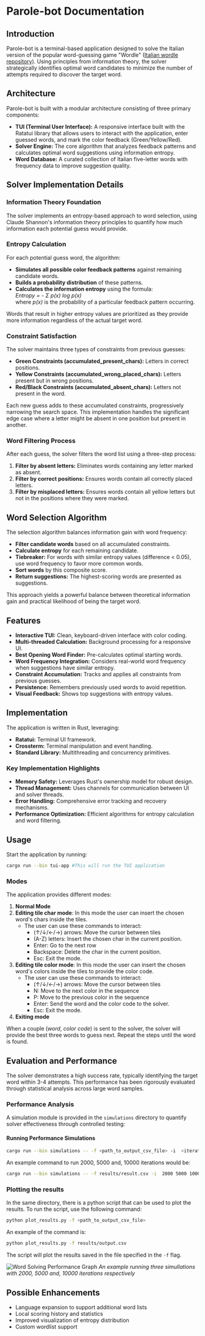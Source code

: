 # Parole-bot Documentation

## Introduction

Parole-bot is a terminal-based application designed to solve the Italian version of the popular word-guessing game "Wordle" ([Italian wordle repository]([https://pietroppeter.github.io/wordle-it/](https://github.com/pietroppeter/wordle-it))). Using principles from information theory, the solver strategically identifies optimal word candidates to minimize the number of attempts required to discover the target word.

## Architecture

Parole-bot is built with a modular architecture consisting of three primary components:

- **TUI (Terminal User Interface):** A responsive interface built with the Ratatui library that allows users to interact with the application, enter guessed words, and mark the color feedback (Green/Yellow/Red).
- **Solver Engine:** The core algorithm that analyzes feedback patterns and calculates optimal word suggestions using information entropy.
- **Word Database:** A curated collection of Italian five-letter words with frequency data to improve suggestion quality.

## Solver Implementation Details

### Information Theory Foundation

The solver implements an entropy-based approach to word selection, using Claude Shannon's information theory principles to quantify how much information each potential guess would provide.

### Entropy Calculation

For each potential guess word, the algorithm:
- **Simulates all possible color feedback patterns** against remaining candidate words.
- **Builds a probability distribution** of these patterns.
- **Calculates the information entropy** using the formula:  
  *Entropy = - Σ p(x) log p(x)*  
  where *p(x)* is the probability of a particular feedback pattern occurring.

Words that result in higher entropy values are prioritized as they provide more information regardless of the actual target word.

### Constraint Satisfaction

The solver maintains three types of constraints from previous guesses:
- **Green Constraints (accumulated_present_chars):** Letters in correct positions.
- **Yellow Constraints (accumulated_wrong_placed_chars):** Letters present but in wrong positions.
- **Red/Black Constraints (accumulated_absent_chars):** Letters not present in the word.

Each new guess adds to these accumulated constraints, progressively narrowing the search space. This implementation handles the significant edge case where a letter might be absent in one position but present in another.

### Word Filtering Process

After each guess, the solver filters the word list using a three-step process:
1. **Filter by absent letters:** Eliminates words containing any letter marked as absent.
2. **Filter by correct positions:** Ensures words contain all correctly placed letters.
3. **Filter by misplaced letters:** Ensures words contain all yellow letters but not in the positions where they were marked.

## Word Selection Algorithm

The selection algorithm balances information gain with word frequency:
- **Filter candidate words** based on all accumulated constraints.
- **Calculate entropy** for each remaining candidate.
- **Tiebreaker:** For words with similar entropy values (difference < 0.05), use word frequency to favor more common words.
- **Sort words** by this composite score.
- **Return suggestions:** The highest-scoring words are presented as suggestions.

This approach yields a powerful balance between theoretical information gain and practical likelihood of being the target word.

## Features

- **Interactive TUI:** Clean, keyboard-driven interface with color coding.
- **Multi-threaded Calculation:** Background processing for a responsive UI.
- **Best Opening Word Finder:** Pre-calculates optimal starting words.
- **Word Frequency Integration:** Considers real-world word frequency when suggestions have similar entropy.
- **Constraint Accumulation:** Tracks and applies all constraints from previous guesses.
- **Persistence:** Remembers previously used words to avoid repetition.
- **Visual Feedback:** Shows top suggestions with entropy values.

## Implementation

The application is written in Rust, leveraging:
- **Ratatui:** Terminal UI framework.
- **Crossterm:** Terminal manipulation and event handling.
- **Standard Library:** Multithreading and concurrency primitives.

### Key Implementation Highlights

- **Memory Safety:** Leverages Rust's ownership model for robust design.
- **Thread Management:** Uses channels for communication between UI and solver threads.
- **Error Handling:** Comprehensive error tracking and recovery mechanisms.
- **Performance Optimization:** Efficient algorithms for entropy calculation and word filtering.

## Usage

Start the application by running:
```bash
cargo run --bin tui-app #This will run the TUI application
```
### Modes
The application provides different modes:
1. **Normal Mode**
2. **Editing tile char mode**: In this mode the user can insert the chosen word's chars inside the tiles.
    - The user can use these commands to interact:
        - (↑/↓/←/→) arrows: Move the cursor between tiles
        - (A-Z) letters: Insert the chosen char in the current position.
        - Enter: Go to the next row
        - Backspace: Delete the char in the current position.
        - Esc: Exit the mode.
3. **Editing tile color mode**: In this mode the user can insert the chosen word's colors inside the tiles to provide the color code.
    - The user can use these commands to interact:
        - (↑/↓/←/→) arrows: Move the cursor between tiles
        - N: Move to the next color in the sequence
        - P: Move to the previous color in the sequence
        - Enter: Send the word and the color code to the solver.
        - Esc: Exit the mode.
4. **Exiting mode**

When a couple (*word*, *color code*) is sent to the solver, the solver will provide the best three words to guess next.
Repeat the steps until the word is found.

## Evaluation and Performance

The solver demonstrates a high success rate, typically identifying the target word within 3-4 attempts. This performance has been rigorously evaluated through statistical analysis across large word samples.

### Performance Analysis

A simulation module is provided in the `simulations` directory to quantify solver effectiveness through controlled testing:

#### Running Performance Simulations

```bash
cargo run --bin simulations -- -f <path_to_output_csv_file> -i  <iterations>
```

An example command to run 2000, 5000 and, 10000 iterations would be:
```bash
cargo run --bin simulations -- -f results/result.csv -i  2000 5000 10000
```

### Plotting the results
In the same directory, there is a python script that can be used to plot the results. To run the script, use the following command:
```bash
python plot_results.py -f <path_to_output_csv_file>
```
An example of the command is:
```bash
python plot_results.py -f results/output.csv
```
The script will plot the results saved in the file specified in the `-f` flag. 

![Word Solving Performance Graph](example_imgs/word_solving_performance.png)
*An example running three simullations with 2000, 5000 and, 10000 iterations respectively*


## Possible Enhancements
- Language expansion to support additional word lists
- Local scoring history and statistics
- Improved visualization of entropy distribution
- Custom wordlist support
